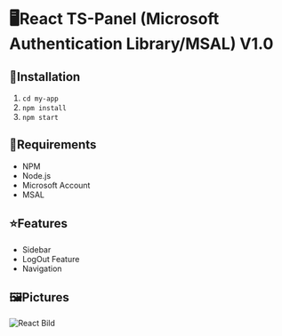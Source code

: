 # 🖥️React TS-Panel (Microsoft Authentication Library/MSAL) V1.0

## 📗Installation
1. `cd my-app`
2. `npm install`
3. `npm start`

## 🧱Requirements
- NPM
- Node.js
- Microsoft Account 
- MSAL

## ⭐Features
- Sidebar
- LogOut Feature
- Navigation

## 🖼️Pictures
![React Bild](https://user-images.githubusercontent.com/60815764/162760988-09275d07-3ede-42f1-bbc1-9250250d490d.png)
